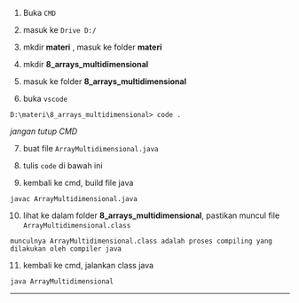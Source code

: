 1. Buka `CMD`

2. masuk ke `Drive D:/`

3. mkdir __materi__ , masuk ke folder __materi__

4. mkdir **8_arrays_multidimensional**

5. masuk ke folder **8_arrays_multidimensional**

6. buka `vscode`
>
    D:\materi\8_arrays_multidimensional> code .

 *jangan tutup CMD*

7. buat file `ArrayMultidimensional.java`

8. tulis `code` di bawah ini

<script src="https://gist.github.com/nandadidudedo92/2ac71d8dcfe0fa3ffd18c81802dbe677.js"></script>

9. kembali ke cmd, build file java
>
    javac ArrayMultidimensional.java

10. lihat ke dalam folder **8_arrays_multidimensional**, pastikan muncul file `ArrayMultidimensional.class`
>
    munculnya ArrayMultidimensional.class adalah proses compiling yang dilakukan oleh compiler java

11. kembali ke cmd, jalankan class java
>
    java ArrayMultidimensional


___

